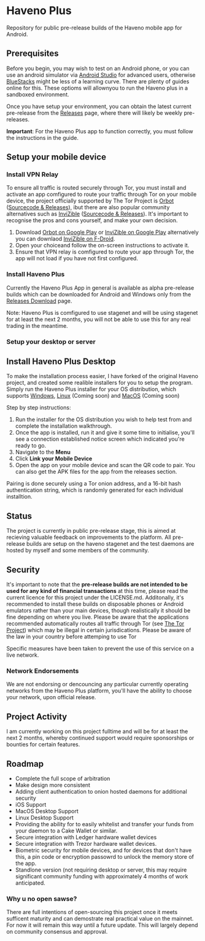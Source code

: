 # Haveno Plus

Repository for public pre-release builds of the Haveno mobile app for Android.

## Prerequisites

Before you begin, you may wish to test on an Android phone, or you can use an android simulator via [Android Studio](https://studio.android.com) for advanced users, otherwise [BlueStacks](https://www.bluestacks.com/download.html) might be less of a learning curve. There are plenty of guides online for this. These optioms will allownyou to run the Haveno plus in a sandboxed environment.

Once you have setup your environment, you can obtain the latest current pre-release from the [Releases](https://github.com/KewbitXMR/haveno-plus/releases) page, where there will likely be weekly pre-releases.

**Important**: For the Haveno Plus app to function correctly, you must follow the instructions in the guide.

## Setup your mobile device

### Install VPN Relay

To ensure all traffic is routed securely through Tor, you must install and activate an app comfigured to route your traffic through Tor on your mobile device, the project officially supported by The Tor Project is [Orbot]() ([Sourcecode & Releases](https://github.com/guardianproject/orbot/releases/tag/17.3.2-RC-1-tor-0.4.8.12)), ibut there are also popular community alternatives such as [InviZible](https://play.google.com/store/apps/details?id=pan.alexander.tordnscrypt.gp) ([Sourcecode & Releases](https://github.com/Gedsh/InviZible/releases/tag/v2.3.0-beta)). It's important to recognise the pros and cons yourself, and make your own decision.

1. Download [Orbot on Google Play](https://play.google.com/store/apps/details?id=org.torproject.android) or [InviZible on Google Play](https://play.google.com/store/apps/details?id=pan.alexander.tordnscrypt.gp) alternatively you can downlaod [InviZible on F-Droid](https://f-droid.org/packages/pan.alexander.tordnscrypt.stable/).
3. Open your choiceand follow the on-screen instructions to activate it.
4. Ensure that VPN relay is comfigured to route your app through Tor, the app will not load if you have not first configured.

### Install Haveno Plus

Currently the Haveno Plus App in general is available as alpha pre-release builds which can be downloaded for Android and Windows only from the [Releases Download](https://github.com/KewbitXMR/haveno-plus/releases) page.

Note: Haveno Plus is comfigured to use stagenet and will be using stagenet for at least the next 2 months, you will not be able to use this for any real trading in the meantime.

### Setup your desktop or server

## Install Haveno Plus Desktop

To make the installation process easier, I have forked of the original Haveno project, and created some realible installers for you to setup the program. Simply run the Haveno Plus installer for your OS distribution, which supports [Windows](https://github.com/KewbitXMR/haveno-plus/releases), [Linux](https://github.com/KewbitXMR/haveno-plus/releases) (Coming soon) and [MacOS](https://github.com/KewbitXMR/haveno-plus/releases) (Coming soon)

Step by step instructions:
1. Run the installer for the OS distribution you wish to help test from and complete the installation walkthrough.
2. Once the app is installed, run it and give it some time to initialise, you'll see a connection established notice screen which indicated you're ready to go.
3. Navigate to the **Menu**
4. Click **Link your Mobile Device**
5. Open the app on your mobile device and scan the QR code to pair. You can also get the APK files for the app from the releases section.

Pairing is done securely using a Tor onion address, and a 16-bit hash authentication string, which is randomly generated for each individual installtion.

## Status

The project is currently in public pre-release stage, this is aimed at recieving valuable feedback on improvements to the platform. All pre-release builds are setup on the haveno stagenet and the test daemons are hosted by myself and some members of the community.

## Security

It's important to note that the **pre-release builds are not intended to be used for any kind of financial transactions** at this time, please read the current licence for this project under the LICENSE.md. Additonally, it's recommended to install these builds on disposable phones or Android emulators rather than your main devices, though realistically it should be fine depending on where you live. Please be aware that the applications recommended automatically routes all traffic through Tor (see [The Tor Project](https://thetorproject.org)) which may be illegal in certain jurisdications. Please be aware of the law in your country before attemping to use Tor

Specific measures have been taken to prevent the use of this service on a live network.

### Network Endorsements

We are not endorsing or dencouncing any particular currently operating networks from the Haveno Plus platform, you'll have the ability to choose your network, upon official release.

## Project Activity

I am currently working on this project fulltime and will be for at least the next 2 months, whereby continued support would require sponsorships or bounties for certain features.

## Roadmap

- Complete the full scope of arbitration
- Make design more consistent
- Adding client authentication to onion hosted daemons for additional security
- iOS Support
- MacOS Desktop Support
- Linux Desktop Support
- Providing the ability for to easily whitelist and transfer your funds from your daemon to a Cake Wallet or similar.
- Secure integration with Ledger hardware wallet devices
- Secure integration with Trezor hardware wallet devices.
- Biometric security for mobile devices, and for devices that don't have this, a pin code or encryption passowrd to unlock the memory store of the app.
- Standlone version (not requiring desktop or server, this may require significant community funding with approximately 4 months of work anticipated. 


### Why u no open sawse?

There are full intentions of open-sourcing this project once it meets sufficent maturity and can demostrate real practical value on the mainnet. For now it will remain this way until a future update. This will largely depend on community consensus and approval.
